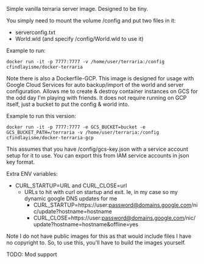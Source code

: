 Simple vanilla terraria server image. Designed to be tiny.

You simply need to mount the volume /config and put two files in it:
- serverconfig.txt
- World.wld (and specify /config/World.wld to use it)

Example to run:

    docker run -it -p 7777:7777 -v /home/user/terraria:/config cfindlayisme/docker-terraria

Note there is also a Dockerfile-GCP. This image is designed for usage with Google Cloud Services for auto backup/import of the world and server configuration. Allows me to create & destroy container instances on GCS for the odd day I'm playing with friends. It does not require running on GCP itself, just a bucket to put the config & world into. 

Example to run this version:

    docker run -it -p 7777:7777 -e GCS_BUCKET=bucket -e GCS_BUCKET_PATH=/terraria -v /home/user/terraria:/config cfindlayisme/docker-terraria-gcp 

This assumes that you have /config/gcs-key.json with a service account setup for it to use. You can export this from IAM service accounts in json key format.

Extra ENV variables:
- CURL_STARTUP=URL and CURL_CLOSE=url
  - URLs to hit with curl on startup and exit. Ie, in my case so my dynamic google DNS updates for me
    - CURL_STARTUP=https://user:password@domains.google.com/nic/update?hostname=hostname
    - CURL_CLOSE=https://user:password@domains.google.com/nic/update?hostname=hostname&offline=yes

Note I do not have public images for this as that would include files I have no copyright to. So, to use this, you'll have to build the images yourself.

TODO: Mod support